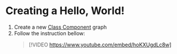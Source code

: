 # Creating a Hello, World!

1. Create a new [Class Component](../../graph-reference/class-component/create-graph.md) graph
2. Follow the instruction bellow:
   > [!VIDEO https://www.youtube.com/embed/hoKXUgdLc8w]
